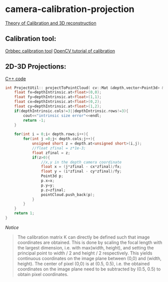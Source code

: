 # camera-calibration-projection

[Theory of Calibration and 3D reconstruction](https://docs.opencv.org/2.4/modules/calib3d/doc/camera_calibration_and_3d_reconstruction.html?highlight=solvepnp)

## Calibration tool:
[Orbbec calibration tool](https://3dclub.orbbec3d.com/t/universal-download-thread-for-astra-series-cameras/622)
[OpenCV tutorial of calibration](https://opencv-python-tutroals.readthedocs.io/en/latest/py_tutorials/py_calib3d/py_calibration/py_calibration.html)

## 2D-3D Projections:
[C++ code](https://github.com/JasonChu1313/KinectUtil/blob/master/ProjectUtil.cpp)
```C++
int ProjectUtil:: projectToPointCloud( cv::Mat &depth,vector<Point3d> &pointCloud){
    float fx=depthIntrinsic.at<float>(0,0);
    float fy=depthIntrinsic.at<float>(1,1);
    float cx=depthIntrinsic.at<float>(0,2);
    float cy=depthIntrinsic.at<float>(1,2);
    if(depthIntrinsic.cols!=3||depthIntrinsic.rows!=3){
        cout<<"intrinsic size error"<<endl;
        return -1;
    }
   
    for(int i = 0;i< depth.rows;i++){
        for(int j =0;j< depth.cols;j++){
            unsigned short z = depth.at<unsigned short>(i,j);
            //float zfinal = z*1e-3;
            float zfinal = z;
            if(z>0){
                //x,y in the depth camera coordinate
                float x = (j*zfinal - cx*zfinal)/fx;
                float y = (i*zfinal - cy*zfinal)/fy;
                Point3d p;
                p.x=x;
                p.y=y;
                p.z=zfinal;
                pointCloud.push_back(p);
            }
        }
    }
    return 1;
}
```

*Notice*
> The calibration matrix K can directly be defined such that image coordinates are obtained. This is done by scaling the focal length with the largest dimension, i.e. with max(width, height), and setting the principal point to width / 2 and height / 2 respectively. This yields continuous coordinates on the image plane between (0,0) and (width, height). The center of pixel (0,0) is at (0.5, 0.5), i.e. the obtained coordinates on the image plane need to be subtracted by (0.5, 0.5) to obtain pixel coordinates.
